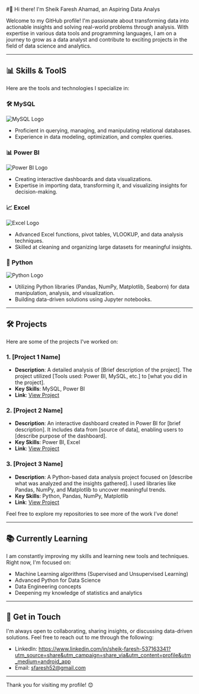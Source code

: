 

<!--
**FareshAhamad/FareshAhamad** is a ✨ _special_ ✨ repository because its `README.md` (this file) appears on your GitHub profile.

Here are some ideas to get you started:
-🔭 I’m currently working on ...
- 🌱 I’m currently learning ...
- 👯 I’m looking to collaborate on ...
- 🤔 I’m looking for help with ...
- 💬 Ask me about ...
- 📫 How to reach me: ...
- 😄 Pronouns: ...
- ⚡ Fun fact: ...
-->
 #👋 Hi there! I'm Sheik Faresh Ahamad, an Aspiring Data Analys


Welcome to my GitHub profile! I'm passionate about transforming data into actionable insights and solving real-world problems through analysis. With expertise in various data tools and programming languages, I am on a journey to grow as a data analyst and contribute to exciting projects in the field of data science and analytics.

---

## 📊 Skills & ToolS

Here are the tools and technologies I specialize in:

### 🛠️ **MySQL**
![MySQL Logo](https://www.pngplay.com/wp-content/uploads/7/Mysql-Logo-PNG-HD-Quality.png) <!-- MySQL icon -->
- Proficient in querying, managing, and manipulating relational databases.
- Experience in data modeling, optimization, and complex queries.

### 📊 **Power BI**
![Power BI Logo](https://indiciatraining.com/wp-content/uploads/2019/10/power-bi_logo_transparent-288x300.png) <!-- Power BI icon -->
- Creating interactive dashboards and data visualizations.
- Expertise in importing data, transforming it, and visualizing insights for decision-making.

### 📈 **Excel**
![Excel Logo](https://static.vecteezy.com/system/resources/thumbnails/022/100/657/small_2x/microsoft-excel-logo-transparent-free-png.png) <!-- Excel icon -->
- Advanced Excel functions, pivot tables, VLOOKUP, and data analysis techniques.
- Skilled at cleaning and organizing large datasets for meaningful insights.

### 🐍 **Python**
![Python Logo](https://clipart-library.com/image_gallery2/Python-Logo-Free-Download-PNG.png) <!-- Python icon -->
- Utilizing Python libraries (Pandas, NumPy, Matplotlib, Seaborn) for data manipulation, analysis, and visualization.
- Building data-driven solutions using Jupyter notebooks.

---

## 🛠️ Projects

Here are some of the projects I've worked on:

### 1. **[Project 1 Name]**
   - **Description**: A detailed analysis of [Brief description of the project]. The project utilized [Tools used: Power BI, MySQL, etc.] to [what you did in the project].
   - **Key Skills**: MySQL, Power BI
   - **Link**: [View Project](https://link-to-project.com)

### 2. **[Project 2 Name]**
   - **Description**: An interactive dashboard created in Power BI for [brief description]. It includes data from [source of data], enabling users to [describe purpose of the dashboard].
   - **Key Skills**: Power BI, Excel
   - **Link**: [View Project](https://link-to-project.com)

### 3. **[Project 3 Name]**
   - **Description**: A Python-based data analysis project focused on [describe what was analyzed and the insights gathered]. I used libraries like Pandas, NumPy, and Matplotlib to uncover meaningful trends.
   - **Key Skills**: Python, Pandas, NumPy, Matplotlib
   - **Link**: [View Project](https://link-to-project.com)

Feel free to explore my repositories to see more of the work I’ve done!

---

## 📚 Currently Learning

I am constantly improving my skills and learning new tools and techniques. Right now, I'm focused on:

- Machine Learning algorithms (Supervised and Unsupervised Learning)
- Advanced Python for Data Science
- Data Engineering concepts
- Deepening my knowledge of statistics and analytics

---

## 💬 Get in Touch

I'm always open to collaborating, sharing insights, or discussing data-driven solutions. Feel free to reach out to me through the following:

- LinkedIn: https://www.linkedin.com/in/sheik-faresh-537163341?utm_source=share&utm_campaign=share_via&utm_content=profile&utm_medium=android_app
- Email: sfaresh52@gmail.com

---

Thank you for visiting my profile! 😊

